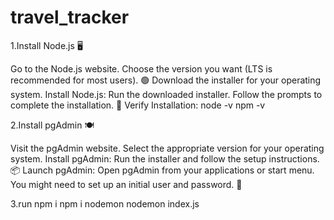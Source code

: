 # travel_tracker
1.Install Node.js 🖥️

Go to the Node.js website.
Choose the version you want (LTS is recommended for most users). 🟢
Download the installer for your operating system.
Install Node.js:
Run the downloaded installer. Follow the prompts to complete the installation. 🚀
Verify Installation:
node -v
npm -v

2.Install pgAdmin 🍽️

Visit the pgAdmin website.
Select the appropriate version for your operating system.
Install pgAdmin:
Run the installer and follow the setup instructions. 📦
Launch pgAdmin:
Open pgAdmin from your applications or start menu. You might need to set up an initial user and password. 🔑

3.run
npm i 
npm i nodemon
nodemon index.js

